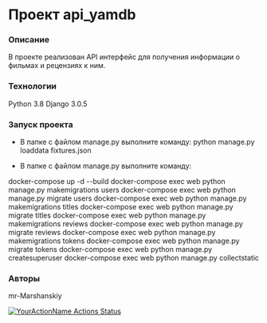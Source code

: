 # Проект api_yamdb
### Описание
В проекте реализован API интерфейс для получения информации о фильмах и рецензиях к ним.
### Технологии
Python 3.8
Django 3.0.5
### Запуск проекта
- В папке с файлом manage.py выполните команду:
python manage.py loaddata fixtures.json

- В папке с файлом manage.py выполните команду:

docker-compose up -d --build
docker-compose exec web python manage.py makemigrations users
docker-compose exec web python manage.py migrate users
docker-compose exec web python manage.py makemigrations titles
docker-compose exec web python manage.py migrate titles
docker-compose exec web python manage.py makemigrations reviews
docker-compose exec web python manage.py migrate reviews
docker-compose exec web python manage.py makemigrations tokens
docker-compose exec web python manage.py migrate tokens
docker-compose exec web python manage.py createsuperuser
docker-compose exec web python manage.py collectstatic
### Авторы
mr-Marshanskiy

[![YourActionName Actions Status](https://github.com/mr-Marshanskiy/yamdb_final/workflows/yamdb_workflow.yml/badge.svg)](https://github.com/mr-Marshanskiy/yamdb_final/actions)